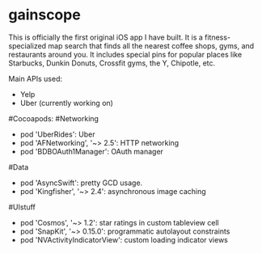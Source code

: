 # gainscope

This is officially the first original iOS app I have built. It is a fitness-specialized map search that finds all the nearest coffee shops, gyms, and restaurants around you. It includes special pins for popular places like Starbucks, Dunkin Donuts, Crossfit gyms, the Y, Chipotle, etc.

Main APIs used:
- Yelp
- Uber (currently working on)

#Cocoapods:
#Networking
- pod 'UberRides': Uber
- pod 'AFNetworking', '~> 2.5': HTTP networking 
- pod 'BDBOAuth1Manager': OAuth manager

#Data
- pod 'AsyncSwift': pretty GCD usage.
- pod 'Kingfisher', '~> 2.4': asynchronous image caching

#UIstuff
- pod 'Cosmos', '~> 1.2': star ratings in custom tableview cell
- pod 'SnapKit', '~> 0.15.0': programmatic autolayout constraints
- pod 'NVActivityIndicatorView': custom loading indicator views
